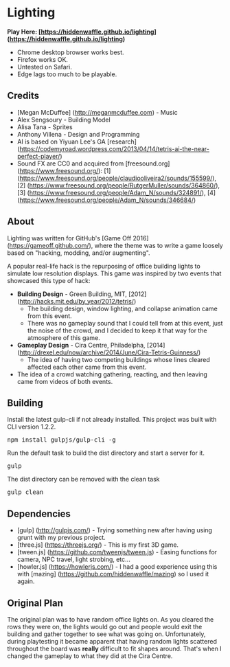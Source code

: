 # Lighting

**Play Here: [https://hiddenwaffle.github.io/lighting] (https://hiddenwaffle.github.io/lighting)**
* Chrome desktop browser works best.
* Firefox works OK.
* Untested on Safari.
* Edge lags too much to be playable. 

## Credits

* [Megan McDuffee] (http://meganmcduffee.com) - Music
* Alex Sengsoury - Building Model
* Alisa Tana - Sprites
* Anthony Villena - Design and Programming
* AI is based on Yiyuan Lee's GA [research] (https://codemyroad.wordpress.com/2013/04/14/tetris-ai-the-near-perfect-player/)
* Sound FX are CC0 and acquired from [freesound.org] (https://www.freesound.org/): [1] (https://www.freesound.org/people/claudiooliveira2/sounds/155599/), [2] (https://www.freesound.org/people/RutgerMuller/sounds/364860/), [3] (https://www.freesound.org/people/Adam_N/sounds/324891/), [4] (https://www.freesound.org/people/Adam_N/sounds/346684/)

## About

Lighting was written for GitHub's [Game Off 2016] (https://gameoff.github.com/), where the theme was to write a game loosely based on "hacking, modding, and/or augmenting".

A popular real-life hack is the repurposing of office building lights to simulate low resolution displays. This game was inspired by two events that showcased this type of hack:

* **Building Design** - Green Building, MIT, [2012] (http://hacks.mit.edu/by_year/2012/tetris/)
  * The building design, window lighting, and collapse animation came from this event.
  * There was no gameplay sound that I could tell from at this event, just the noise of the crowd, and I decided to keep it that way for the atmosphere of this game.
* **Gameplay Design** - Cira Centre, Philadelpha, [2014] (http://drexel.edu/now/archive/2014/June/Cira-Tetris-Guinness/)
  * The idea of having two competing buildings whose lines cleared affected each other came from this event.
* The idea of a crowd watching gathering, reacting, and then leaving came from videos of both events.

## Building

Install the latest gulp-cli if not already installed. This project was built with CLI version 1.2.2. 
<pre>
npm install gulpjs/gulp-cli -g
</pre>

Run the default task to build the dist directory and start a server for it.
<pre>
gulp
</pre>

The dist directory can be removed with the clean task
<pre>
gulp clean
</pre>

## Dependencies

* [gulp] (http://gulpjs.com/) - Trying something new after having using grunt with my previous project.
* [three.js] (https://threejs.org/) - This is my first 3D game.
* [tween.js] (https://github.com/tweenjs/tween.js) - Easing functions for camera, NPC travel, light strobing, etc...
* [howler.js] (https://howlerjs.com/) - I had a good experience using this with [mazing] (https://github.com/hiddenwaffle/mazing) so I used it again.

## Original Plan

The original plan was to have random office lights on. As you cleared the rows they were on, the lights would go out and people would exit the building and gather together to see what was going on.
Unfortunately, during playtesting it became apparent that having random lights scattered throughout the board was **really** difficult to fit shapes around. That's when I changed the gameplay to what they did at the Cira Centre.